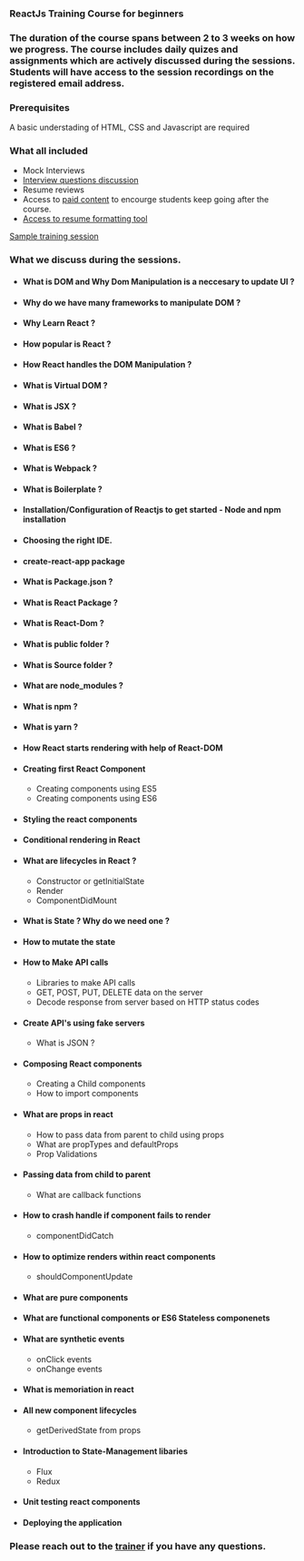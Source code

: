 ### ReactJs Training Course for beginners

### The duration of the course spans between 2 to 3 weeks on how we progress. The course includes daily quizes and assignments which are actively discussed during the sessions. Students will have access to the session recordings on the registered email address.

### Prerequisites

A basic understading of HTML, CSS and Javascript are required

### What all included

- Mock Interviews
- [Interview questions discussion](http://www.yck.com/portfolio-2.0/#/interviewQuestions)
- Resume reviews
- Access to [paid content](https://www.udemy.com/courses/search/?src=ukw&q=react) to encourge students keep going after the course.
- [Access to resume formatting tool](https://www.resumonk.com/)

[Sample training session](https://www.youtube.com/watch?v=Zb_CXlMHa2M)

### What we discuss during the sessions.

- #### What is DOM and Why Dom Manipulation is a neccesary to update UI ?
- #### Why do we have many frameworks to manipulate DOM ?
- #### Why Learn React ?
- #### How popular is React ?
- #### How React handles the DOM Manipulation ?
- #### What is Virtual DOM ?
- #### What is JSX ?
- #### What is Babel ?
- #### What is ES6 ?
- #### What is Webpack ?
- #### What is Boilerplate ?

- #### Installation/Configuration of Reactjs to get started - Node and npm installation
- #### Choosing the right IDE.
- #### create-react-app package
- #### What is Package.json ?
- #### What is React Package ?
- #### What is React-Dom ?
- #### What is public folder ?
- #### What is Source folder ?
- #### What are node_modules ?
- #### What is npm ?
- #### What is yarn ?
- #### How React starts rendering with help of React-DOM
- #### Creating first React Component
  - Creating components using ES5
  - Creating components using ES6
- #### Styling the react components
- #### Conditional rendering in React
- #### What are lifecycles in React ?
  - Constructor or getInitialState
  - Render
  - ComponentDidMount
- #### What is State ? Why do we need one ?
- #### How to mutate the state
- #### How to Make API calls
  - Libraries to make API calls
  - GET, POST, PUT, DELETE data on the server
  - Decode response from server based on HTTP status codes
- #### Create API's using fake servers
  - What is JSON ?
- #### Composing React components
  - Creating a Child components
  - How to import components
- #### What are props in react
  - How to pass data from parent to child using props
  - What are propTypes and defaultProps
  - Prop Validations
- #### Passing data from child to parent
  - What are callback functions
- #### How to crash handle if component fails to render
  - componentDidCatch
- #### How to optimize renders within react components
  - shouldComponentUpdate
- #### What are pure components
- #### What are functional components or ES6 Stateless componenets
- #### What are synthetic events
  - onClick events
  - onChange events
- #### What is memoriation in react
- #### All new component lifecycles
  - getDerivedState from props
- #### Introduction to State-Management libaries
  - Flux
  - Redux
- #### Unit testing react components
- #### Deploying the application

### Please reach out to the [trainer](http://www.yck.com/portfolio-2.0/#/contact) if you have any questions.
